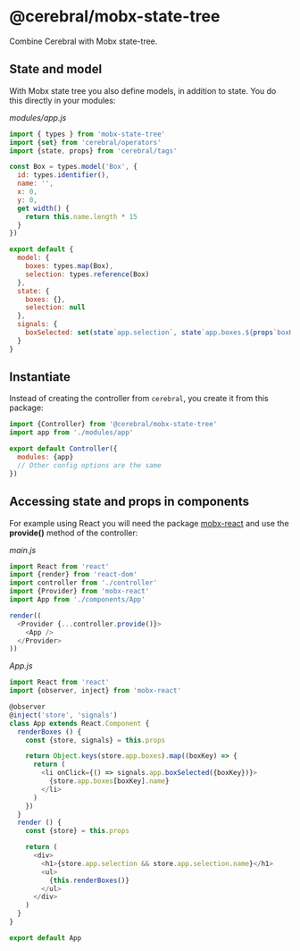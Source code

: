 # @cerebral/mobx-state-tree

Combine Cerebral with Mobx state-tree.

## State and model

With Mobx state tree you also define models, in addition to state. You do this directly in your modules:

*modules/app.js*
```js
import { types } from 'mobx-state-tree'
import {set} from 'cerebral/operators'
import {state, props} from 'cerebral/tags'

const Box = types.model('Box', {
  id: types.identifier(),
  name: '',
  x: 0,
  y: 0,
  get width() {
    return this.name.length * 15
  }
})

export default {
  model: {
    boxes: types.map(Box),
    selection: types.reference(Box)    
  },
  state: {
    boxes: {},
    selection: null
  },
  signals: {
    boxSelected: set(state`app.selection`, state`app.boxes.${props`boxKey`}`)
  }
}
```

## Instantiate

Instead of creating the controller from `cerebral`, you create it from this package:

```js
import {Controller} from '@cerebral/mobx-state-tree'
import app from './modules/app'

export default Controller({
  modules: {app}
  // Other config options are the same
})
```

## Accessing state and props in components

For example using React you will need the package [mobx-react]() and use the **provide()** method of the controller:

*main.js*
```js
import React from 'react'
import {render} from 'react-dom'
import controller from './controller'
import {Provider} from 'mobx-react'
import App from './components/App'

render((
  <Provider {...controller.provide()}>
    <App />
  </Provider>
))
```

*App.js*
```js
import React from 'react'
import {observer, inject} from 'mobx-react'

@observer
@inject('store', 'signals')
class App extends React.Component {
  renderBoxes () {
    const {store, signals} = this.props

    return Object.keys(store.app.boxes).map((boxKey) => {
      return (
        <li onClick={() => signals.app.boxSelected({boxKey})}>
          {store.app.boxes[boxKey].name}
        </li>
      )
    })
  }
  render () {
    const {store} = this.props

    return (
      <div>
        <h1>{store.app.selection && store.app.selection.name}</h1>
        <ul>
          {this.renderBoxes()}
        </ul>
      </div>
    )
  }
}

export default App
```
